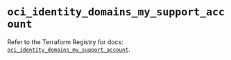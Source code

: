 # `oci_identity_domains_my_support_account`

Refer to the Terraform Registry for docs: [`oci_identity_domains_my_support_account`](https://registry.terraform.io/providers/oracle/oci/7.19.0/docs/resources/identity_domains_my_support_account).
